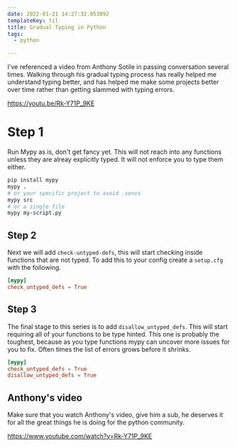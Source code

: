 ```yaml
---
date: 2022-01-21 14:27:32.053092
templateKey: til
title: Gradual Typing in Python
tags:
  - python

---
```


I've referenced a video from Anthony Sotile in passing conversation several
times.  Walking through his gradual typing process has really helped me
understand typing better, and has helped me make some projects better over time
rather than getting slammed with typing errors.

https://youtu.be/Rk-Y71P_9KE

# Step 1

Run Mypy as is, don't get fancy yet.  This will not reach into any functions
unless they are alreay explicitly typed.  It will not enforce you to type them
either.

``` bash
pip install mypy
mypy .
# or your specific project to avoid .venvs
mypy src
# or a single file
mypy my-script.py
```

## Step 2

Next we will add `check-untyped-defs`, this will start checking inside
functions that are not typed.  To add this to your config create a
`setup.cfg` with the following.

``` toml
[mypy]
check_untyped_defs = True
```

## Step 3

The final stage to this series is to add `disallow_untyped_defs`.  This will
start requiring all of your functions to be type hinted.  This one is probably
the toughest, because as you type functions mypy can uncover more issues for
you to fix.  Often times the list of errors grows before it shrinks.

``` toml
[mypy]
check_untyped_defs = True
disallow_untyped_defs = True
```

## Anthony's video

Make sure that you watch Anthony's video, give him a sub, he deserves it
for all the great things he is doing for the python community.

https://www.youtube.com/watch?v=Rk-Y71P_9KE
